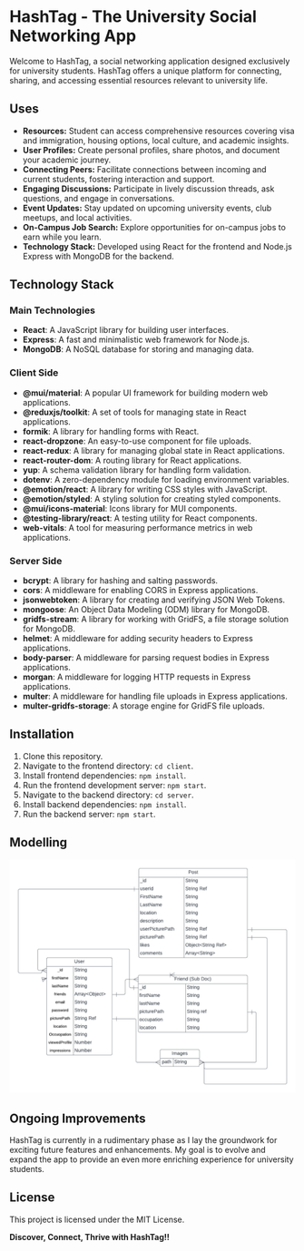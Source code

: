 # HashTag - The University Social Networking App

Welcome to HashTag, a social networking application designed exclusively for university students. HashTag offers a unique platform for connecting, sharing, and accessing essential resources relevant to university life.

## Uses

- **Resources:** Student can access comprehensive resources covering visa and immigration, housing options, local culture, and academic insights.
- **User Profiles:** Create personal profiles, share photos, and document your academic journey.
- **Connecting Peers:** Facilitate connections between incoming and current students, fostering interaction and support.
- **Engaging Discussions:** Participate in lively discussion threads, ask questions, and engage in conversations.
- **Event Updates:** Stay updated on upcoming university events, club meetups, and local activities.
- **On-Campus Job Search:** Explore opportunities for on-campus jobs to earn while you learn.
- **Technology Stack:** Developed using React for the frontend and Node.js Express with MongoDB for the backend.

## Technology Stack

### Main Technologies

- **React**: A JavaScript library for building user interfaces.
- **Express**: A fast and minimalistic web framework for Node.js.
- **MongoDB**: A NoSQL database for storing and managing data.

### Client Side

- **@mui/material**: A popular UI framework for building modern web applications.
- **@reduxjs/toolkit**: A set of tools for managing state in React applications.
- **formik**: A library for handling forms with React.
- **react-dropzone**: An easy-to-use component for file uploads.
- **react-redux**: A library for managing global state in React applications.
- **react-router-dom**: A routing library for React applications.
- **yup**: A schema validation library for handling form validation.
- **dotenv**: A zero-dependency module for loading environment variables.
- **@emotion/react**: A library for writing CSS styles with JavaScript.
- **@emotion/styled**: A styling solution for creating styled components.
- **@mui/icons-material**: Icons library for MUI components.
- **@testing-library/react**: A testing utility for React components.
- **web-vitals**: A tool for measuring performance metrics in web applications.

### Server Side

- **bcrypt**: A library for hashing and salting passwords.
- **cors**: A middleware for enabling CORS in Express applications.
- **jsonwebtoken**: A library for creating and verifying JSON Web Tokens.
- **mongoose**: An Object Data Modeling (ODM) library for MongoDB.
- **gridfs-stream**: A library for working with GridFS, a file storage solution for MongoDB.
- **helmet**: A middleware for adding security headers to Express applications.
- **body-parser**: A middleware for parsing request bodies in Express applications.
- **morgan**: A middleware for logging HTTP requests in Express applications.
- **multer**: A middleware for handling file uploads in Express applications.
- **multer-gridfs-storage**: A storage engine for GridFS file uploads.


## Installation

1. Clone this repository.
2. Navigate to the frontend directory: `cd client`.
3. Install frontend dependencies: `npm install`.
4. Run the frontend development server: `npm start`.
5. Navigate to the backend directory: `cd server`.
6. Install backend dependencies: `npm install`.
7. Run the backend server: `npm start`.

## Modelling
![HashTag Model](Model_img.png)


## Ongoing Improvements

HashTag is currently in a rudimentary phase as I lay the groundwork for exciting future features and enhancements. My goal is to evolve and expand the app to provide an even more enriching experience for university students.

## License

This project is licensed under the MIT License.

**Discover, Connect, Thrive with HashTag!!**
